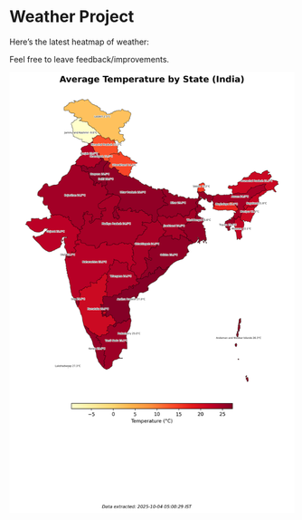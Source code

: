 # Weather Project

Here’s the latest heatmap of weather:

Feel free to leave feedback/improvements.

![India Heatmap](docs/assets/india_heatmap.png?v=E05C98)
